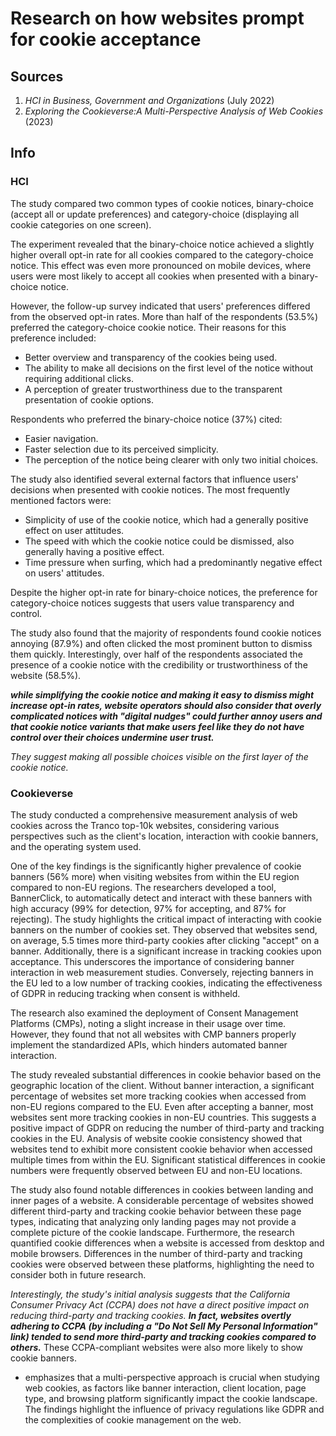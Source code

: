 # Research on how websites prompt for cookie acceptance


## Sources
1. *HCI in Business, Government and Organizations* (July 2022)
2. *Exploring the Cookieverse:A Multi-Perspective Analysis of Web Cookies* (2023)


## Info

### HCI

The study compared two common types of cookie notices, binary-choice (accept all or update preferences) and category-choice (displaying all cookie categories on one screen).

The experiment revealed that the binary-choice notice achieved a slightly higher overall opt-in rate for all cookies compared to the category-choice notice. This effect was even more pronounced on mobile devices, where users were most likely to accept all cookies when presented with a binary-choice notice.

However, the follow-up survey indicated that users' preferences differed from the observed opt-in rates. More than half of the respondents (53.5%) preferred the category-choice cookie notice. Their reasons for this preference included:
- Better overview and transparency of the cookies being used.
- The ability to make all decisions on the first level of the notice without requiring additional clicks.
- A perception of greater trustworthiness due to the transparent presentation of cookie options.

Respondents who preferred the binary-choice notice (37%) cited:
- Easier navigation.
- Faster selection due to its perceived simplicity.
- The perception of the notice being clearer with only two initial choices.


The study also identified several external factors that influence users' decisions when presented with cookie notices. The most frequently mentioned factors were:
- Simplicity of use of the cookie notice, which had a generally positive effect on user attitudes.
- The speed with which the cookie notice could be dismissed, also generally having a positive effect.
- Time pressure when surfing, which had a predominantly negative effect on users' attitudes.


Despite the higher opt-in rate for binary-choice notices, the preference for category-choice notices suggests that users value transparency and control.

The study also found that the majority of respondents found cookie notices annoying (87.9%) and often clicked the most prominent button to dismiss them quickly. Interestingly, over half of the respondents associated the presence of a cookie notice with the credibility or trustworthiness of the website (58.5%).


***while simplifying the cookie notice and making it easy to dismiss might increase opt-in rates, website operators should also consider that overly complicated notices with "digital nudges" could further annoy users and that cookie notice variants that make users feel like they do not have control over their choices undermine user trust.***

*They suggest making all possible choices visible on the first layer of the cookie notice.*



### Cookieverse

The study conducted a comprehensive measurement analysis of web cookies across the Tranco top-10k websites, considering various perspectives such as the client's location, interaction with cookie banners, and the operating system used.


One of the key findings is the significantly higher prevalence of cookie banners (56% more) when visiting websites from within the EU region compared to non-EU regions. The researchers developed a tool, BannerClick, to automatically detect and interact with these banners with high accuracy (99% for detection, 97% for accepting, and 87% for rejecting).
The study highlights the critical impact of interacting with cookie banners on the number of cookies set. They observed that websites send, on average, 5.5 times more third-party cookies after clicking "accept" on a banner. Additionally, there is a significant increase in tracking cookies upon acceptance. This underscores the importance of considering banner interaction in web measurement studies. Conversely, rejecting banners in the EU led to a low number of tracking cookies, indicating the effectiveness of GDPR in reducing tracking when consent is withheld.

The research also examined the deployment of Consent Management Platforms (CMPs), noting a slight increase in their usage over time. However, they found that not all websites with CMP banners properly implement the standardized APIs, which hinders automated banner interaction.

The study revealed substantial differences in cookie behavior based on the geographic location of the client. Without banner interaction, a significant percentage of websites set more tracking cookies when accessed from non-EU regions compared to the EU. Even after accepting a banner, most websites sent more tracking cookies in non-EU countries. This suggests a positive impact of GDPR on reducing the number of third-party and tracking cookies in the EU.
Analysis of website cookie consistency showed that websites tend to exhibit more consistent cookie behavior when accessed multiple times from within the EU. Significant statistical differences in cookie numbers were frequently observed between EU and non-EU locations.

The study also found notable differences in cookies between landing and inner pages of a website. A considerable percentage of websites showed different third-party and tracking cookie behavior between these page types, indicating that analyzing only landing pages may not provide a complete picture of the cookie landscape.
Furthermore, the research quantified cookie differences when a website is accessed from desktop and mobile browsers. Differences in the number of third-party and tracking cookies were observed between these platforms, highlighting the need to consider both in future research.

*Interestingly, the study's initial analysis suggests that the California Consumer Privacy Act (CCPA) does not have a direct positive impact on reducing third-party and tracking cookies.* ***In fact, websites overtly adhering to CCPA (by including a "Do Not Sell My Personal Information" link) tended to send more third-party and tracking cookies compared to others.*** These CCPA-compliant websites were also more likely to show cookie banners.


- emphasizes that a multi-perspective approach is crucial when studying web cookies, as factors like banner interaction, client location, page type, and browsing platform significantly impact the cookie landscape. The findings highlight the influence of privacy regulations like GDPR and the complexities of cookie management on the web.